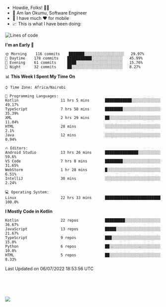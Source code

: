 
* Howdie, Folks! 👋🤓
* 🤪 Am Ian Okumu, Software Engineer
* 📱 I have much ❤️ for mobile
* 📈 This is what I have been doing:
  
<!-- <a href="https://otsembo.github.io/OtsemboPortfolio/" style="margin-right:.5%; margin-top=.5%;">
  <img align="center" src="https://github-readme-stats.vercel.app/api/top-langs/?username=otsembo&layout=compact" />
</a> -->

<!--START_SECTION:waka-->
![Lines of code](https://img.shields.io/badge/From%20Hello%20World%20I%27ve%20Written-512%20Thousand%20lines%20of%20code-blue)

**I'm an Early 🐤** 

```text
🌞 Morning    116 commits    ███████░░░░░░░░░░░░░░░░░░   29.97% 
🌆 Daytime    178 commits    ███████████░░░░░░░░░░░░░░   45.99% 
🌃 Evening    61 commits     ████░░░░░░░░░░░░░░░░░░░░░   15.76% 
🌙 Night      32 commits     ██░░░░░░░░░░░░░░░░░░░░░░░   8.27%

```


📊 **This Week I Spent My Time On** 

```text
⌚︎ Time Zone: Africa/Nairobi

💬 Programming Languages: 
Kotlin                   11 hrs 5 mins       ████████████░░░░░░░░░░░░░   49.17% 
TypeScript               7 hrs 58 mins       ████████░░░░░░░░░░░░░░░░░   35.39% 
XML                      2 hrs 29 mins       ██░░░░░░░░░░░░░░░░░░░░░░░   11.04% 
HTML                     28 mins             ░░░░░░░░░░░░░░░░░░░░░░░░░   2.1% 
Java                     12 mins             ░░░░░░░░░░░░░░░░░░░░░░░░░   0.94%

🔥 Editors: 
Android Studio           13 hrs 26 mins      ███████████████░░░░░░░░░░   59.6% 
VS Code                  7 hrs 8 mins        ████████░░░░░░░░░░░░░░░░░   31.65% 
WebStorm                 1 hr 28 mins        █░░░░░░░░░░░░░░░░░░░░░░░░   6.51% 
IntelliJ                 30 mins             ░░░░░░░░░░░░░░░░░░░░░░░░░   2.24%

💻 Operating System: 
Linux                    22 hrs 33 mins      █████████████████████████   100.0%

```

**I Mostly Code in Kotlin** 

```text
Kotlin                   22 repos            █████████░░░░░░░░░░░░░░░░   36.67% 
JavaScript               13 repos            █████░░░░░░░░░░░░░░░░░░░░   21.67% 
TypeScript               9 repos             ███░░░░░░░░░░░░░░░░░░░░░░   15.0% 
Python                   6 repos             ██░░░░░░░░░░░░░░░░░░░░░░░   10.0% 
HTML                     5 repos             ██░░░░░░░░░░░░░░░░░░░░░░░   8.33%

```



 Last Updated on 06/07/2022 18:53:56 UTC
<!--END_SECTION:waka-->

<br />
<br />
<br />
<br />
<a href="https://otsembo.com" style="margin-right:.5%; margin-top=.5%;">
  <img align="center" src="https://github-readme-stats.vercel.app/api?username=otsembo&&show_icons=true&theme=radical" />
</a>
<br />
  
  </div>
<!---
otsembo/otsembo is a ✨ special ✨ repository because its `README.md` (this file) appears on your GitHub profile.
You can click the Preview link to take a look at your changes.
--->
